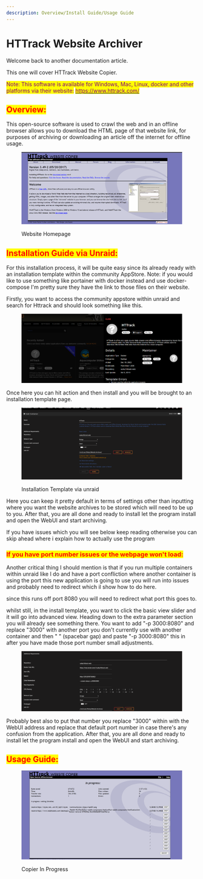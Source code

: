 ```yaml
---
description: Overview/Install Guide/Usage Guide
---
```


# HTTrack Website Archiver

Welcome back to another documentation article.

This one will cover HTTrack Website Copier.

<mark style="color:purple;">Note: This software is available for Windows, Mac, Linux, docker and other platforms via their website:</mark> [<mark style="color:purple;">https://www.httrack.com/</mark>](https://www.httrack.com/)<mark style="color:purple;"></mark>

## <mark style="color:red;">Overview:</mark>

This open-source software is used to crawl the web and in an offline browser allows you to download the HTML page of that website link, for purposes of archiving or downloading an article off the internet for offline usage.

<figure><img src=".gitbook/assets/image (1).png" alt=""><figcaption><p>Website Homepage</p></figcaption></figure>

## <mark style="color:red;">Installation Guide via Unraid:</mark>

For this installation process, it will be quite easy since its already ready with an installation template within the community AppStore. Note: if you would like to use something like portainer with docker instead and use docker-compose I'm pretty sure they have the link to those files on their website.

Firstly, you want to access the community appstore within unraid and search for Httrack and should look something like this.

<figure><img src=".gitbook/assets/image (2).png" alt=""><figcaption></figcaption></figure>

Once here you can hit action and then install and you will be brought to an installation template page.

<figure><img src=".gitbook/assets/image.png" alt=""><figcaption><p>Installation Template via unraid</p></figcaption></figure>

Here you can keep it pretty default in terms of settings other than inputting where you want the website archives to be stored which will need to be up to you. After that, you are all done and ready to install let the program install and open the WebUI and start archiving.&#x20;

If you have issues which you will see below keep reading otherwise you can skip ahead where i explain how to actually use the program

### <mark style="color:red;">If you have port number issues or the webpage won't load:</mark>

Another critical thing I should mention is that if you run multiple containers within unraid like I do and have a port confliction where another container is using the port this new application is going to use you will run into issues and probably need to redirect which il show how to do here.

since this runs off port 8080 you will need to redirect what port this goes to.

whilst still, in the install template, you want to click the basic view slider and it will go into advanced view. Heading down to the extra parameter section you will already see something there. You want to add "-p 3000:8080" and replace "3000" with another port you don't currently use with another container and then " " (spacebar gap) and paste "-p 3000:8080" this in after you have made those port number small adjustments.

<figure><img src=".gitbook/assets/image (4).png" alt=""><figcaption></figcaption></figure>

Probably best also to put that number you replace "3000" within with the WebUI address and replace that default port number in case there's any confusion from the application. After that, you are all done and ready to install let the program install and open the WebUI and start archiving.

## <mark style="color:red;">Usage Guide:</mark>

<figure><img src=".gitbook/assets/image (3).png" alt=""><figcaption><p>Copier In Progress</p></figcaption></figure>
